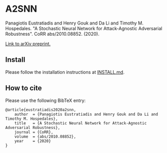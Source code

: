 # A2SNN

Panagiotis Eustratiadis and Henry Gouk and Da Li and Timothy M. Hospedales. "A Stochastic Neural Network for Attack-Agnostic Adversarial Robustness". CoRR abs/2010.08852. (2020).

[Link to arXiv preprint.](https://arxiv.org/abs/2010.08852)

## Install

Please follow the installation instructions at [INSTALL.md](INSTALL.md).

## How to cite

Please use the following BibTeX entry:

```
@article{eustratiadis2020a2snn,
    author  = {Panagiotis Eustratiadis and Henry Gouk and Da Li and Timothy M. Hospedales},
    title   = {A Stochastic Neural Network for Attack-Agnostic Adversarial Robustness},
    journal = {CoRR},
    volume  = {abs/2010.08852},
    year    = {2020}
}
```
